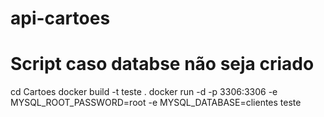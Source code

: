 # api-cartoes

# Script caso databse não seja criado

cd Cartoes
docker build -t teste .
docker run -d -p 3306:3306 -e MYSQL_ROOT_PASSWORD=root -e MYSQL_DATABASE=clientes teste